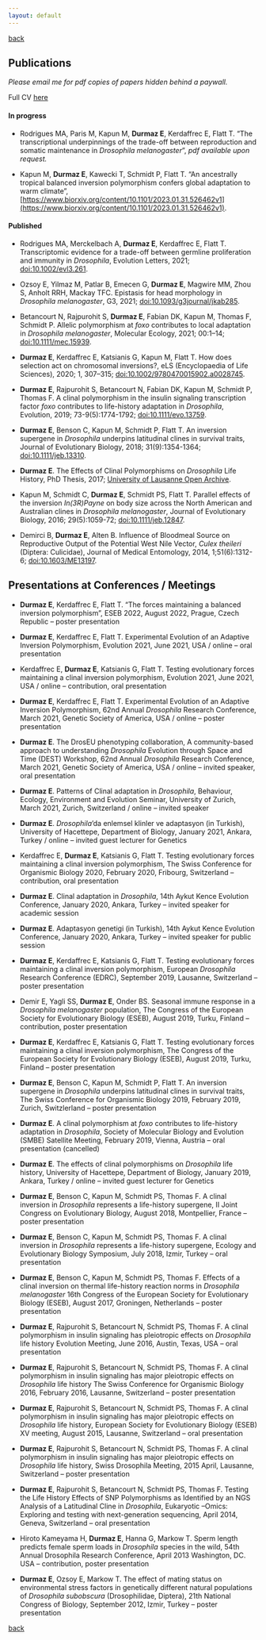 ```yaml
---
layout: default
---
```


[back](./)


## Publications

_Please email me for pdf copies of papers hidden behind a paywall._

Full CV [here](/imgs/EDM_CV_202212.pdf) 

#### In progress 

- Rodrigues MA, Paris M, Kapun M, **Durmaz E**, Kerdaffrec E, Flatt T. “The transcriptional underpinnings of the trade-off between reproduction and somatic maintenance in _Drosophila melanogaster_”, _pdf available upon request._ 

- Kapun M, **Durmaz E**, Kawecki T, Schmidt P, Flatt T. “An ancestrally tropical balanced inversion polymorphism confers global adaptation to warm climate”, [https://www.biorxiv.org/content/10.1101/2023.01.31.526462v1](https://www.biorxiv.org/content/10.1101/2023.01.31.526462v1).

#### Published 

- Rodrigues MA, Merckelbach A, **Durmaz E**, Kerdaffrec E, Flatt T. Transcriptomic evidence for a trade-off between germline proliferation and immunity in _Drosophila_, Evolution Letters, 2021; [doi:10.1002/evl3.261](https://doi.org/10.1002/evl3.261).

- Ozsoy E, Yilmaz M, Patlar B, Emecen G, **Durmaz E**, Magwire MM, Zhou S, Anholt RRH, Mackay TFC. Epistasis for head morphology in _Drosophila melanogaster_, G3, 2021; [doi:10.1093/g3journal/jkab285](https://doi.org/10.1093/g3journal/jkab285). 

- Betancourt N, Rajpurohit S, **Durmaz E**, Fabian DK, Kapun M, Thomas F, Schmidt P. Allelic polymorphism at _foxo_ contributes to local adaptation in _Drosophila melanogaster_, Molecular Ecology, 2021; 00:1–14; [doi:10.1111/mec.15939](https://doi.org/10.1111/mec.15939). 

- **Durmaz E**, Kerdaffrec E, Katsianis G, Kapun M, Flatt T. How does selection act on chromosomal inversions?, eLS (Encyclopaedia of Life Sciences), 2020; 1, 307–315; [doi:10.1002/9780470015902.a0028745](https://doi.org/10.1002/9780470015902.a0028745). 

- **Durmaz E**, Rajpurohit S, Betancourt N, Fabian DK, Kapun M, Schmidt P, Thomas F. A clinal polymorphism in the insulin signaling transcription factor _foxo_ contributes to life-history adaptation in _Drosophila_, Evolution, 2019; 73-9(5):1774-1792; [doi:10.1111/evo.13759](https://doi.org/10.1111/evo.13759). 

- **Durmaz E**, Benson C, Kapun M, Schmidt P, Flatt T. An inversion supergene in _Drosophila_ underpins latitudinal clines in survival traits, Journal of Evolutionary Biology, 2018; 31(9):1354-1364; [doi:10.1111/jeb.13310](https://doi.org/10.1111/jeb.13310). 

- **Durmaz E**. The Effects of Clinal Polymorphisms on _Drosophila_ Life History, PhD Thesis, 2017; [University of Lausanne Open Archive](https://serval.unil.ch/resource/serval:BIB_28A5F9F48568.P001/REF.pdf). 

- Kapun M, Schmidt C, **Durmaz E**, Schmidt PS, Flatt T. Parallel effects of the inversion _In(3R)Payne_ on body size across the North American and Australian clines in _Drosophila melanogaster_, Journal of Evolutionary Biology, 2016; 29(5):1059-72; [doi:10.1111/jeb.12847](https://doi.org/10.1111/jeb.12847). 

- Demirci B, **Durmaz E**, Alten B. Influence of Bloodmeal Source on Reproductive Output of the Potential West Nile Vector, _Culex theileri_ (Diptera: Culicidae), Journal of Medical Entomology, 2014, 1;51(6):1312-6; [doi:10.1603/ME13197](https://doi.org/10.1603/ME13197). 



## Presentations at Conferences / Meetings 

- **Durmaz E**, Kerdaffrec E, Flatt T. “The forces maintaining a balanced inversion polymorphism”, ESEB 2022, August 2022, Prague, Czech Republic – poster presentation 

- **Durmaz E**, Kerdaffrec E, Flatt T. Experimental Evolution of an Adaptive Inversion Polymorphism, Evolution 2021, June 2021, USA / online – oral presentation

- Kerdaffrec E, **Durmaz E**, Katsianis G, Flatt T. Testing evolutionary forces maintaining a clinal inversion polymorphism, Evolution 2021, June 2021, USA / online – contribution, oral presentation

- **Durmaz E**, Kerdaffrec E, Flatt T. Experimental Evolution of an Adaptive Inversion Polymorphism, 62nd Annual _Drosophila_ Research Conference, March 2021, Genetic Society of America, USA / online – poster presentation

- **Durmaz E**. The DrosEU phenotyping collaboration, A community-based approach to understanding _Drosophila_ Evolution through Space and Time (DEST) Workshop, 62nd Annual _Drosophila_ Research Conference, March 2021, Genetic Society of America, USA / online – invited speaker, oral presentation

- **Durmaz E**. Patterns of Clinal adaptation in _Drosophila_, Behaviour, Ecology, Environment and Evolution Seminar, University of Zurich, March 2021, Zurich, Switzerland / online – invited speaker

- **Durmaz E**. _Drosophila_’da enlemsel klinler ve adaptasyon (in Turkish), University of Hacettepe, Department of Biology, January 2021, Ankara, Turkey / online – invited guest lecturer for Genetics

- Kerdaffrec E, **Durmaz E**, Katsianis G, Flatt T. Testing evolutionary forces maintaining a clinal inversion polymorphism, The Swiss Conference for Organismic Biology 2020, February 2020, Fribourg, Switzerland – contribution, oral presentation

- **Durmaz E**. Clinal adaptation in _Drosophila_, 14th Aykut Kence Evolution Conference, January 2020, Ankara, Turkey – invited speaker for academic session

- **Durmaz E**. Adaptasyon genetigi (in Turkish), 14th Aykut Kence Evolution Conference, January 2020, Ankara, Turkey – invited speaker for public session

- **Durmaz E**, Kerdaffrec E, Katsianis G, Flatt T. Testing evolutionary forces maintaining a clinal inversion polymorphism, European _Drosophila_ Research Conference (EDRC), September 2019, Lausanne, Switzerland – poster presentation

- Demir E, Yagli SS, **Durmaz E**, Onder BS. Seasonal immune response in a _Drosophila melanogaster_ population, The Congress of the European Society for Evolutionary Biology (ESEB), August 2019, Turku, Finland – contribution, poster presentation

- **Durmaz E**, Kerdaffrec E, Katsianis G, Flatt T. Testing evolutionary forces maintaining a clinal inversion polymorphism, The Congress of the European Society for Evolutionary Biology (ESEB), August 2019, Turku, Finland – poster presentation

- **Durmaz E**, Benson C, Kapun M, Schmidt P, Flatt T. An inversion supergene in _Drosophila_ underpins latitudinal clines in survival traits, The Swiss Conference for Organismic Biology 2019, February 2019, Zurich, Switzlerland – poster presentation

- **Durmaz E**. A clinal polymorphism at _foxo_ contributes to life-history adaptation in _Drosophila_, Society of Molecular Biology and Evolution (SMBE) Satellite Meeting, February 2019, Vienna, Austria – oral presentation (cancelled)

- **Durmaz E**. The effects of clinal polymorphisms on _Drosophila_ life history, University of Hacettepe, Department of Biology, January 2019, Ankara, Turkey / online – invited guest lecturer for Genetics

- **Durmaz E**, Benson C, Kapun M, Schmidt PS, Thomas F. A clinal inversion in _Drosophila_ represents a life-history supergene, II Joint Congress on Evolutionary Biology, August 2018, Montpellier, France – poster presentation

- **Durmaz E**, Benson C, Kapun M, Schmidt PS, Thomas F. A clinal inversion in _Drosophila_ represents a life-history supergene, Ecology and Evolutionary Biology Symposium, July 2018, Izmir, Turkey – oral presentation

- **Durmaz E**, Benson C, Kapun M, Schmidt PS, Thomas F. Effects of a clinal inversion on thermal life-history reaction norms in _Drosophila melanogaster_ 16th Congress of the European Society for Evolutionary Biology (ESEB), August 2017, Groningen, Netherlands – poster presentation

- **Durmaz E**, Rajpurohit S, Betancourt N, Schmidt PS, Thomas F. A clinal polymorphism in insulin signaling has pleiotropic effects on _Drosophila_ life history Evolution Meeting, June 2016, Austin, Texas, USA – oral presentation

- **Durmaz E**, Rajpurohit S, Betancourt N, Schmidt PS, Thomas F. A clinal polymorphism in insulin signaling has major pleiotropic effects on _Drosophila_ life history The Swiss Conference for Organismic Biology 2016, February 2016, Lausanne, Switzerland – poster presentation 

- **Durmaz E**, Rajpurohit S, Betancourt N, Schmidt PS, Thomas F. A clinal polymorphism in insulin signaling has major pleiotropic effects on _Drosophila_ life history, European Society for Evolutionary Biology (ESEB) XV meeting, August 2015, Lausanne, Switzerland – oral presentation 

- **Durmaz E**, Rajpurohit S, Betancourt N, Schmidt PS, Thomas F. A clinal polymorphism in insulin signaling has major pleiotropic effects on _Drosophila_ life history, Swiss Drosophila Meeting, 2015 April, Lausanne, Switzerland – poster presentation 

- **Durmaz E**, Rajpurohit S, Betancourt N, Schmidt PS, Thomas F. Testing the Life History Effects of SNP Polymorphisms as Identified by an NGS Analysis of a Latitudinal Cline in _Drosophila_, Eukaryotic –Omics: Exploring and testing with next-generation sequencing, April 2014, Geneva, Switzerland – oral presentation

- Hiroto Kameyama H, **Durmaz E**, Hanna G, Markow T. Sperm length predicts female sperm loads in _Drosophila_ species in the wild, 54th Annual Drosophila Research Conference, April 2013 Washington, DC. USA – contribution, poster presentation

- **Durmaz E**, Ozsoy E, Markow T. The effect of mating status on environmental stress factors in genetically different natural populations of _Drosophila subobscura_ (Drosophilidae, Diptera), 21th National Congress of Biology, September 2012, Izmir, Turkey – poster presentation



[back](./)

